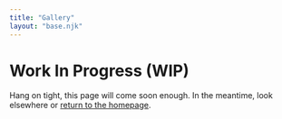 ```yaml
---
title: "Gallery"
layout: "base.njk"
---
```


# Work In Progress (WIP)
Hang on tight, this page will come soon enough. In the meantime, look elsewhere or [return to the homepage](/).